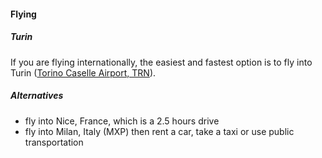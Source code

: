 #### Flying

##### Turin
  If you are flying internationally, the easiest and fastest option is to fly into Turin ([Torino Caselle Airport, TRN](http://www.aeroportoditorino.it/en/hp_en.html)).  

##### Alternatives

  * fly into Nice, France, which is a 2.5 hours drive
  * fly into Milan, Italy (MXP) then rent a car, take a taxi or use public transportation 

